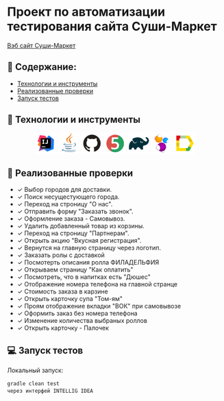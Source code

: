 # Проект по автоматизации тестирования сайта Суши-Маркет
<a target="_blank" href="https://cherepovec.sushi-market.com/">Вэб сайт Суши-Маркет</a>

## :pushpin: Содержание:

- [Технологии и инструменты](#earth_africa-технологии-и-инструменты)
- [Реализованные проверки](#earth_africa-Реализованные-проверки)
- [Запуск тестов](#earth_africa-Запуск-тестов)

## :rocket: Технологии и инструменты

<p align="center">
<a href="https://www.jetbrains.com/idea/"><img src="images/Intelij_IDEA.svg" width="50" height="50"  alt="IDEA"/></a>
<a href="https://www.java.com/"><img src="images/Java.svg" width="50" height="50"  alt="Java"/></a>
<a href="https://github.com/"><img src="images/Github.svg" width="50" height="50"  alt="Github"/></a>
<a href="https://junit.org/junit5/"><img src="images/JUnit5.svg" width="50" height="50"  alt="JUnit 5"/></a>
<a href="https://gradle.org/"><img src="images/Gradle.svg" width="50" height="50"  alt="Gradle"/></a>
<a href="https://selenide.org/"><img src="images/Selenide.svg" width="50" height="50"  alt="Selenide"/></a>
<a href="https://github.com/allure-framework/allure2"><img src="images/Allure_Report.svg" width="50" height="50"  alt="Allure"/></a>
</p>

## :scroll: Реализованные проверки

- ✓ Выбор городов для доставки.
- ✓ Поиск несущестующего города.
- ✓ Переход на строницу "О нас".
- ✓ Отправить форму "Заказать звонок".
- ✓ Оформление заказа - Самовывоз.
- ✓ Удалить добавленный товар из корзины.
- ✓ Переход на строницу "Партнерам".
- ✓ Открыть акцию  "Вкусная регистрация".
- ✓ Вернутся на главную страницу через логотип.
- ✓ Заказать ролы с доставкой
- ✓ Посмотерть описания ролла ФИЛАДЕЛЬФИЯ
- ✓ Открываем страницу "Как оплатить"
- ✓ Посмотреть, что в напитках есть "Дюшес"
- ✓ Отображение номера телефона на главной странце
- ✓ Стоимость заказа в карзине
- ✓ Открыть карточку супа "Том-ям"
- ✓ Проям отображение вкладки "ВОК" при самовывозе
- ✓ Оформить заказ без номера телефона
- ✓ Изменение количества выбраных роллов
- ✓ Открыть карточку - Палочек 

## :computer: Запуск тестов

Локальный запуск:
```bash
gradle clean test
через интерфей INTELLIG IDEA
```